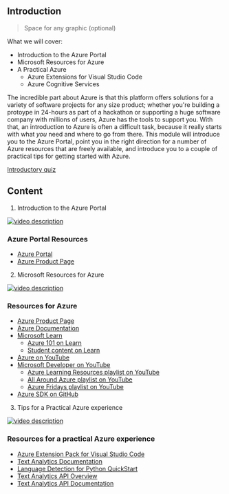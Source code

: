 ## Introduction

> Space for any graphic (optional)

What we will cover: 

- Introduction to the Azure Portal
- Microsoft Resources for Azure
- A Practical Azure 
  - Azure Extensions for Visual Studio Code
  - Azure Cognitive Services

The incredible part about Azure is that this platform offers solutions for a variety of software projects for any size product; whether you're building a protoype in 24-hours as part of a hackathon or supporting a huge software company with millions of users, Azure has the tools to support you. With that, an introduction to Azure is often a difficult task, because it really starts with what *you* need and where to go from there. This module will introduce you to the Azure Portal, point you in the right direction for a number of Azure resources that are freely available, and introduce you to a couple of practical tips for getting started with Azure.

[Introductory quiz](https://zealous-pebble-06ae2440f.azurestaticapps.net)

## Content

1. Introduction to the Azure Portal

[![video description](./images/screenshot.png)](https://youtube.com/link-here "video description")

### Azure Portal Resources
- [Azure Portal](https://portal.azure.com)
- [Azure Product Page](https://azure.microsoft.com/)

2. Microsoft Resources for Azure

[![video description](./images/screenshot.png)](https://youtube.com/link-here "video description")

### Resources for Azure
- [Azure Product Page](https://azure.microsoft.com/)
- [Azure Documentation](https://docs.microsoft.com/azure/?product=featured)
- [Microsoft Learn](https://docs.microsoft.com/learn)
  - [Azure 101 on Learn](https://docs.microsoft.com/users/drguthals/collections/p3r7b4k000jnr4)
  - [Student content on Learn](https://docs.microsoft.com/en-us/learn/roles/student)
- [Azure on YouTube](https://www.youtube.com/c/MicrosoftAzure/featured)
- [Microsoft Developer on YouTube](https://www.youtube.com/c/MicrosoftDeveloper)
  - [Azure Learning Resources playlist on YouTube](https://www.youtube.com/playlist?list=PLlrxD0HtieHi7sdSMEoJStuwQodt76QEk)
  - [All Around Azure playlist on YouTube](https://www.youtube.com/playlist?list=PLlrxD0HtieHgh_12B8GH1-dQ6s13sEEwt)
  - [Azure Fridays playlist on YouTube](https://www.youtube.com/playlist?list=PLLasX02E8BPDT2Z2pdCHNCkENpcQWy5n6)
- [Azure SDK on GitHub](https://github.com/azure/azure-sdk)

3. Tips for a Practical Azure experience

[![video description](./images/screenshot.png)](https://youtube.com/link-here "video description")

### Resources for a practical Azure experience
- [Azure Extension Pack for Visual Studio Code](https://marketplace.visualstudio.com/items?itemName=ms-vscode.vscode-azureextensionpack#:~:text=%20Azure%20Extension%20Pack%20%201%20Functions%20%28Serverless,deploy%2C%20and%20debug%20your%20IoT%20Edge...%20More%20)
- [Text Analytics Documentation](https://docs.microsoft.com/azure/cognitive-services/text-analytics/)
- [Language Detection for Python QuickStart](https://docs.microsoft.com/azure/cognitive-services/text-analytics/quickstarts/client-libraries-rest-api?pivots=programming-language-python&tabs=version-3-2#language-detection)
- [Text Analytics API Overview](https://docs.microsoft.com/azure/cognitive-services/text-analytics/overview)
- [Text Analytics API Documentation](https://westus2.dev.cognitive.microsoft.com/docs/services/TextAnalytics-v3-1/operations/Languages)
